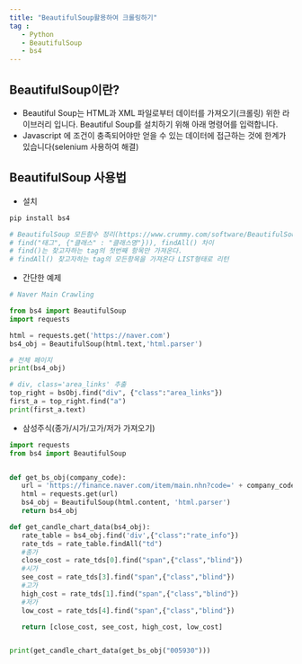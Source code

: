 ```yaml
---
title: "BeautifulSoup활용하여 크롤링하기"
tag : 
   - Python 
   - BeautifulSoup
   - bs4
---
```


## BeautifulSoup이란?
 * Beautiful Soup는 HTML과 XML 파일로부터 데이터를 가져오기(크롤링) 위한 라이브러리 입니다. Beautiful Soup를 설치하기 위해 아래 명령어를 입력합니다.
 * Javascript 에 조건이 충족되어야만 얻을 수 있는 데이터에 접근하는 것에 한계가 있습니다(selenium 사용하여 해결)


 
## BeautifulSoup 사용법
 * 설치
```python
pip install bs4

# BeautifulSoup 모든함수 정리(https://www.crummy.com/software/BeautifulSoup/bs4/doc/#beautiful-soup-documentation)
# find("태그", {"클래스" : "클래스명"})), findAll() 차이
# find()는 찾고자하는 tag의 첫번째 항목만 가져온다. 
# findAll() 찾고자하는 tag의 모든항목을 가져온다 LIST형태로 리턴

```

 * 간단한 예제
```python
# Naver Main Crawling

from bs4 import BeautifulSoup
import requests

html = requests.get('https://naver.com')
bs4_obj = BeautifulSoup(html.text,'html.parser')

# 전체 페이지
print(bs4_obj)

# div, class='area_links' 추출
top_right = bsObj.find("div", {"class":"area_links"})
first_a = top_right.find("a")
print(first_a.text)
```

 * 삼성주식(종가/시가/고가/저가 가져오기)
 ```python
import requests
from bs4 import BeautifulSoup


def get_bs_obj(company_code):
    url = 'https://finance.naver.com/item/main.nhn?code=' + company_code
    html = requests.get(url)
    bs4_obj = BeautifulSoup(html.content, 'html.parser')
    return bs4_obj

def get_candle_chart_data(bs4_obj):
    rate_table = bs4_obj.find('div',{"class":"rate_info"})
    rate_tds = rate_table.findAll("td")
    #종가
    close_cost = rate_tds[0].find("span",{"class","blind"})
    #시가
    see_cost = rate_tds[3].find("span",{"class","blind"})
    #고가
    high_cost = rate_tds[1].find("span",{"class","blind"})
    #저가
    low_cost = rate_tds[4].find("span",{"class","blind"})

    return [close_cost, see_cost, high_cost, low_cost]


print(get_candle_chart_data(get_bs_obj("005930")))
 ```
